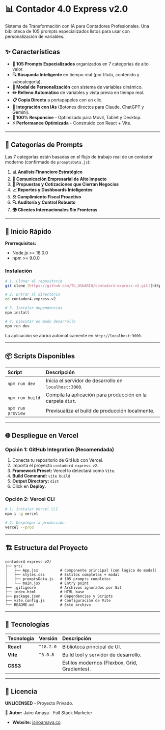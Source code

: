 # 📊 Contador 4.0 Express v2.0

Sistema de Transformación con IA para Contadores Profesionales. Una biblioteca de 105 prompts especializados listos para usar con personalización de variables.

## ✨ Características

* **🎯 105 Prompts Especializados** organizados en 7 categorías de alto valor.
* **🔍 Búsqueda Inteligente** en tiempo real (por título, contenido y subcategoría).
* **🎨 Modal de Personalización** con sistema de variables dinámico.
* **✏️ Relleno Automático** de variables y vista previa en tiempo real.
* **📋 Copia Directa** a portapapeles con un clic.
* **🤖 Integración con IAs** (Botones directos para Claude, ChatGPT y Gemini).
* **📱 100% Responsive** - Optimizado para Móvil, Tablet y Desktop.
* **⚡ Performance Optimizada** - Construido con React + Vite.

---

## 🎯 Categorías de Prompts

Las 7 categorías están basadas en el flujo de trabajo real de un contador moderno (confirmado de `promptsData.js`):

1.  **📊 Análisis Financiero Estratégico**
2.  **💼 Comunicación Empresarial de Alto Impacto**
3.  **📨 Propuestas y Cotizaciones que Cierran Negocios**
4.  **📈 Reportes y Dashboards Inteligentes**
5.  **⚖️ Cumplimiento Fiscal Proactivo**
6.  **🔍 Auditoría y Control Robusto**
7.  **🌍 Clientes Internacionales Sin Fronteras**

---

## 🚀 Inicio Rápido

**Prerrequisitos:**
* Node.js >= 18.0.0
* npm >= 9.0.0

### Instalación

```bash
# 1. Clonar el repositorio
git clone [https://github.com/TU_USUARIO/contador4-express-v2.git](https://github.com/TU_USUARIO/contador4-express-v2.git)

# 2. Entrar al directorio
cd contador4-express-v2

# 3. Instalar dependencias
npm install

# 4. Ejecutar en modo desarrollo
npm run dev
```
La aplicación se abrirá automáticamente en `http://localhost:3000`.

---

## 📦 Scripts Disponibles

| Script | Descripción |
| :--- | :--- |
| `npm run dev` | Inicia el servidor de desarrollo en `localhost:3000`. |
| `npm run build` | Compila la aplicación para producción en la carpeta `dist`. |
| `npm run preview` | Previsualiza el build de producción localmente. |

---

## 🌐 Despliegue en Vercel

### Opción 1: GitHub Integration (Recomendada)

1.  Conecta tu repositorio de GitHub con Vercel.
2.  Importa el proyecto `contador4-express-v2`.
3.  **Framework Preset:** Vercel lo detectará como `Vite`.
4.  **Build Command:** `vite build`
5.  **Output Directory:** `dist`
6.  Click en **Deploy**.

### Opción 2: Vercel CLI

```bash
# 1. Instalar Vercel CLI
npm i -g vercel

# 2. Desplegar a producción
vercel --prod
```

---

## 🏗️ Estructura del Proyecto

```
contador4-express-v2/
├── src/
│   ├── App.jsx          # Componente principal (con lógica de modal)
│   ├── styles.css       # Estilos completos + modal
│   ├── promptsData.js   # 105 prompts completos
│   └── main.jsx         # Entry point
├── .gitignore           # Archivos ignorados por Git
├── index.html           # HTML base
├── package.json         # Dependencias y Scripts
├── vite.config.js       # Configuración de Vite
└── README.md            # Este archivo
```

---

## 🎨 Tecnologías

| Tecnología | Versión | Descripción |
| :--- | :--- | :--- |
| **React** | `^18.2.0` | Biblioteca principal de UI. |
| **Vite** | `^5.0.8` | Build tool y servidor de desarrollo. |
| **CSS3** | | Estilos modernos (Flexbox, Grid, Gradientes). |

---

## 📄 Licencia

**UNLICENSED** - Proyecto Privado.

👤 **Autor:** Jairo Amaya - Full Stack Marketer
* **Website:** [jairoamaya.co](https://jairoamaya.co)
